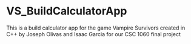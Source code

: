 # VS_BuildCalculatorApp
This is a build calculator app for the game Vampire Survivors created in C++ by Joseph Olivas and Isaac Garcia for our CSC 1060 final project
